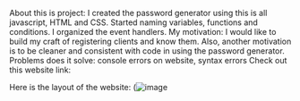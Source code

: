 About this is project: I created the password generator using this is all javascript, HTML and CSS.
Started naming variables, functions and conditions. I organized the event handlers. 
My motivation: I would like to build my craft of registering clients and know them. Also, another motivation is to be cleaner and consistent with code in using the password generator. 
Problems does it solve: console errors on website, syntax errors
Check out this website link:

Here is the layout of the website:
(![image](codeyab22.github.io_CatchyCode_.jpg)
